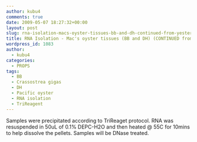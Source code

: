 ```yaml
---
author: kubu4
comments: true
date: 2009-05-07 18:27:32+00:00
layout: post
slug: rna-isolation-macs-oyster-tissues-bb-and-dh-continued-from-yesterday
title: RNA Isolation - Mac's oyster tissues (BB and DH) (CONTINUED from yesterday)
wordpress_id: 1083
author:
  - kubu4
categories:
  - PROPS
tags:
  - BB
  - Crassostrea gigas
  - DH
  - Pacific oyster
  - RNA isolation
  - TriReagent
---
```


Samples were precipitated according to TriReaget protocol. RNA was resuspended in 50uL of 0.1% DEPC-H2O and then heated @ 55C for 10mins to help dissolve the pellets. Samples will be DNase treated.
